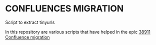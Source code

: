 # CONFLUENCES MIGRATION
Script to extract tinyurls

In this repository are various scripts that have helped in the epic [38911 Confluence migration](https://dev.azure.com/anthologyinc-cio/Anthology%20IT/_workitems/edit/38911)

